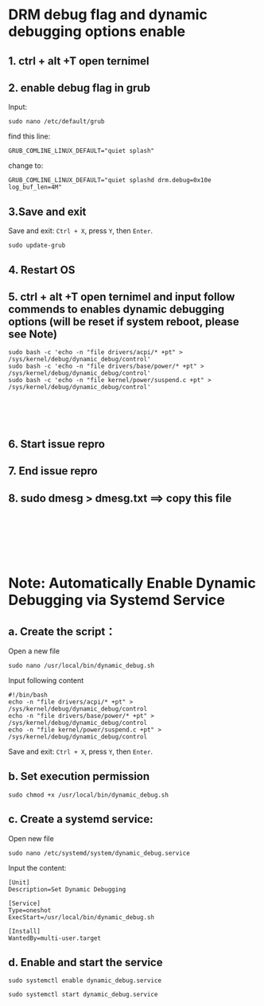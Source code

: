 # DRM debug flag and dynamic debugging options enable 



## 1. ctrl + alt +T open ternimel 
## 2. enable debug flag in grub
Input:

```
sudo nano /etc/default/grub  
```

find this line:

```
GRUB_COMLINE_LINUX_DEFAULT="quiet splash"   
```

change to:  
```
GRUB_COMLINE_LINUX_DEFAULT="quiet splashd drm.debug=0x10e log_buf_len=4M"  
```
## 3.Save and exit 

Save and exit: `Ctrl + X`, press `Y`, then `Enter`.
 
```
sudo update-grub  
```

## 4. Restart OS
## 5. ctrl + alt +T open ternimel and input follow commends to enables dynamic debugging options (will be reset if system reboot, please see Note)

```
sudo bash -c 'echo -n "file drivers/acpi/* +pt" > /sys/kernel/debug/dynamic_debug/control'  
sudo bash -c 'echo -n "file drivers/base/power/* +pt" > /sys/kernel/debug/dynamic_debug/control'  
sudo bash -c 'echo -n "file kernel/power/suspend.c +pt" > /sys/kernel/debug/dynamic_debug/control'  
```
<br><br><br>
## 6. Start issue repro 
## 7. End issue repro 
## 8. sudo dmesg > dmesg.txt  ==> copy this file 



<br>
<br>
<br>
<br>
<br>






# Note: Automatically Enable Dynamic Debugging via Systemd Service 

## a. Create the script：

Open a new file

```
sudo nano /usr/local/bin/dynamic_debug.sh
```

Input following content

```
#!/bin/bash
echo -n "file drivers/acpi/* +pt" > /sys/kernel/debug/dynamic_debug/control
echo -n "file drivers/base/power/* +pt" > /sys/kernel/debug/dynamic_debug/control
echo -n "file kernel/power/suspend.c +pt" > /sys/kernel/debug/dynamic_debug/control
```
Save and exit: `Ctrl + X`, press `Y`, then `Enter`.

## b. Set execution permission

```
sudo chmod +x /usr/local/bin/dynamic_debug.sh
```

## c. Create a systemd service:

Open new file

```
sudo nano /etc/systemd/system/dynamic_debug.service
```

Input the content:

```
[Unit]
Description=Set Dynamic Debugging

[Service]
Type=oneshot
ExecStart=/usr/local/bin/dynamic_debug.sh

[Install]
WantedBy=multi-user.target
```

## d. Enable and start the service

```
sudo systemctl enable dynamic_debug.service
```

```
sudo systemctl start dynamic_debug.service
```

